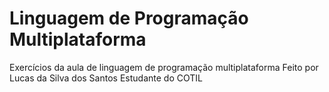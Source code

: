 # Linguagem de Programação Multiplataforma
Exercícios da aula de linguagem de programação multiplataforma
Feito por Lucas da Silva dos Santos
Estudante do COTIL